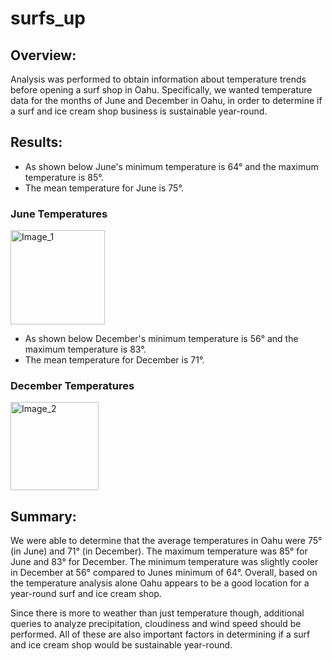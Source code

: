 # surfs_up

## Overview:
Analysis was performed to obtain information about temperature trends before opening a surf shop in Oahu. Specifically, we wanted temperature data for the months of June and December in Oahu, in order to determine if a surf and ice cream shop business is sustainable year-round.

## Results:
- As shown below June's minimum temperature is 64° and the maximum temperature is 85°.
- The mean temperature for June is 75°.

### June Temperatures
<img width="151" alt="Image_1" src="https://user-images.githubusercontent.com/60076980/155459558-db1c28d0-2f97-4e20-b291-ab5addb00141.png">

- As shown below December's minimum temperature is 56° and the maximum temperature is 83°.
- The mean temperature for December is 71°.

### December Temperatures
<img width="141" alt="Image_2" src="https://user-images.githubusercontent.com/60076980/155459576-5d4ce70e-e0f7-4007-ba58-98842ec40594.png">

## Summary:
We were able to determine that the average temperatures in Oahu were 75° (in June) and 71° (in December). The maximum temperature was 85° for June and 83° for December. The minimum temperature was slightly cooler in December at 56° compared to Junes minimum of 64°. Overall, based on the temperature analysis alone Oahu appears to be a good location for a year-round surf and ice cream shop.

Since there is more to weather than just temperature though, additional queries to analyze precipitation, cloudiness and wind speed should be performed. All of these are also important factors in determining if a surf and ice cream shop would be sustainable year-round.
